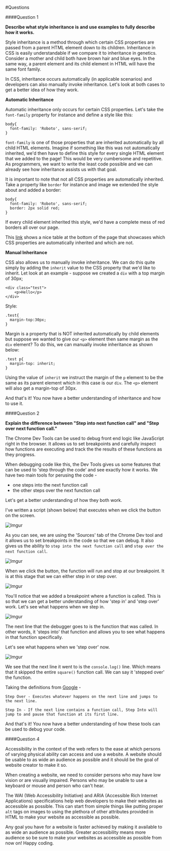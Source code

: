 #Questions

####Question 1

**Describe what style inheritance is and use examples to fully describe how it works.**

Style inheritance is a method through which certain CSS properties are passed from a parent HTML element down to its children. Inheritance in CSS is easily understandable if we compare it to inheritance in genetics. Consider a mother and child both have brown hair and blue eyes. In the same way, a parent element and its child element in HTML will have the same font family.

In CSS, inheritance occurs automatically (in applicable scenarios) and developers can also manually invoke inheritance. Let's look at both cases to get a better idea of how they work.

**Automatic Inheritance**

Automatic inheritance only occurs for certain CSS properties. Let's take the `font-family` property for instance and define a style like this:

    body{
      font-family: 'Roboto', sans-serif;
    }

`font-family` is one of those properties that are inherited automatically by all child HTML elements. Imagine if something like this was not automatically inherited, we'd then have to define this style for every single HTML element that we added to the page! This would be very cumbersome and repetitive. As programmers, we want to write the least code possible and we can already see how inheritance assists us with that goal.

It is important to note that not all CSS properties are automatically inherited. Take a property like `border` for instance and image we extended the style about and added a border:

    body{
      font-family: 'Roboto', sans-serif;
      border: 2px solid red;
    }

If every child element inherited this style, we'd have a complete mess of red borders all over our page.

This [link](https://www.w3.org/TR/css-2010/) shows a nice table at the bottom of the page that showcases which CSS properties are automatically inherited and which are not.

**Manual Inheritance**

CSS also allows us to manually invoke inheritance. We can do this quite simply by adding the `inherit` value to the CSS property that we'd like to inherit. Let look at an example - suppose we created a `div` with a top margin of 30px;

    <div class="test">
        <p>Hello</p>
    </div>

Style:

    .test{
      margin-top:30px;
    }

Margin is a property that is NOT inherited automatically by child elements but suppose we wanted to give our `<p>` element then same margin as the `div` element? To do this, we can manually invoke inheritance as shown below:

    .test p{
      margin-top: inherit;
    }

Using the value of `inherit` we instruct the margin of the `p` element to be the same as its parent element which in this case is our `div`. The `<p>` element will also get a margin-top of 30px.

And that's it! You now have a better understanding of inheritance and how to use it.

####Question 2

**Explain the difference between "Step into next function call" and "Step over next function call."**

The Chrome Dev Tools can be used to debug front end logic like JavaScript right in the browser. It allows us to set breakpoints and carefully inspect how functions are executing and track the the results of these functions as they progress.

When debugging code like this, the Dev Tools gives us some features that can be used to 'step through the code' and see exactly how it works. We have two main tools for perusing the code -

- one steps into the next function call
- the other steps over the next function call

Let's get a better understanding of how they both work.

I've written a script (shown below) that executes when we click the button on the screen.

![Imgur](http://i.imgur.com/b3ALB8U.png)

As you can see, we are using the 'Sources' tab of the Chrome Dev tool and it allows us to set breakpoints in the code so that we can debug. It also gives us the ability to `step into the next function call` and `step over the next function call`.

![Imgur](http://i.imgur.com/YmYJyYt.png)

When we click the button, the function will run and stop at our breakpoint. It is at this stage that we can either step in or step over.

![Imgur](http://i.imgur.com/YGnziPm.png)

You'll notice that we added a breakpoint where a function is called. This is so that we can get a better understanding of how 'step in' and 'step over' work. Let's see what happens when we step in.

![Imgur](http://i.imgur.com/Kmm3WgO.png)

The next line that the debugger goes to is the function that was called. In other words, it 'steps into' that function and allows you to see what happens in that function specifically.

Let's see what happens when we 'step over' now.

![Imgur](http://i.imgur.com/B9c54bL.png)

We see that the next line it went to is the `console.log()` line. Which means that it skipped the entire `square()` function call. We can say it 'stepped over' the function.

Taking the definitions from [Google](https://developers.google.com/web/tools/chrome-devtools/javascript/step-code) -

    Step Over - Executes whatever happens on the next line and jumps to the next line.

    Step In - If the next line contains a function call, Step Into will jump to and pause that function at its first line.

And that's it! You now have a better understanding of how these tools can be used to debug your code.

####Question 4

Accessibility in the context of the web refers to the ease at which persons of varying physical ability can access and use a website. A website should be usable to as wide an audience as possible and it should be the goal of website creator to make it so.

When creating a website, we need to consider persons who may have low vision or are visually impaired. Persons who may be unable to use a keyboard or mouse and person who can't hear.

The WAI (Web Accessibility Initiative) and ARIA (Accessible Rich Internet Applications) specifications help web developers to make their websites as accessible as possible. This can start from simple things like putting proper `alt` tags on images to using the plethora of other attributes provided in HTML to make your website as accessible as possible.

Any goal you have for a website is faster achieved by making it available to as wide an audience as possible. Greater accessibility means more audience so be sure to make your websites as accessible as possible from now on! Happy coding. 
